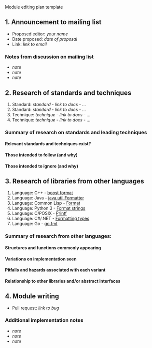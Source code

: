 Module editing plan template

## 1. Announcement to mailing list

  - Proposed editor: _your name_
  - Date proposed: _date of proposal_
  - Link: _link to email_

###  Notes from discussion on mailing list

  - _note_
  - _note_
  - _note_

## 2. Research of standards and techniques

  1. Standard: _standard_
    - _link to docs_
    - ...
  2. Standard: _standard_
    - _link to docs_
    - ...
  1. Technique: _technique_
    - _link to docs_
    - ...
  2. Technique: _technique_
    - _link to docs_
    - ...

### Summary of research on standards and leading techniques
#### Relevant standards and techniques exist?
#### Those intended to follow (and why)
#### Those intended to ignore (and why)

## 3. Research of libraries from other languages

  1. Language: C++
    - [boost format](http://www.boost.org/doc/libs/1_53_0/libs/format/)
  2. Language: Java
    - [java.util.Formatter](http://docs.oracle.com/javase/6/docs/api/java/util/Formatter.html)
  3. Language: Common Lisp
    - [Format](http://www.lispworks.com/documentation/HyperSpec/Body/22_c.htm)
  4. Language: Python 3
    - [Format strings](http://docs.python.org/3/library/string.html#formatstrings)
  5. Language: C/POSIX
    - [Printf](http://pubs.opengroup.org/onlinepubs/9699919799/functions/printf.html)
  6. Language: C#/.NET
    - [Formatting types](http://msdn.microsoft.com/en-us/library/26etazsy.aspx)
  7. Language: Go
    - [go.fmt](http://golang.org/pkg/fmt/)

### Summary of research from other languages:
#### Structures and functions commonly appearing
#### Variations on implementation seen
#### Pitfalls and hazards associated with each variant
#### Relationship to other libraries and/or abstract interfaces

## 4. Module writing

  - Pull request: _link to bug_

### Additional implementation notes

  - _note_
  - _note_
  - _note_